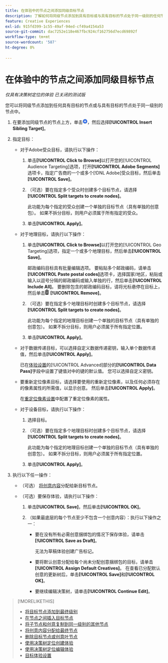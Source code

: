 ```yaml
---
title: 在体验中的节点之间添加同级目标节点
description: 了解如何将同级节点添加到具有目标或与具有目标的节点处于同一级别的任何节点。
feature: Creative Experiences
exl-id: 915fd399-1c55-49af-94ed-cf49a4154a53
source-git-commit: dac7252e118e467fbc924cf162756d7ecd69892f
workflow-type: tm+mt
source-wordcount: '587'
ht-degree: 0%

---
```


# 在体验中的节点之间添加同级目标节点

*仅具有决策树定位的体验*
*已关闭的测试版*

您可以将同级节点添加到任何具有目标的节点或与具有目标的节点处于同一级别的节点中。

<!-- 1. Open the decision tree:


In a new experience


In an existing experience,
 -->

1. 在要添加同级节点的节点上方，单击![添加](/help/creative/assets/add.png "添加")，然后选择&#x200B;**[!UICONTROL Insert Sibling Target]**。

1. 指定目标：

   * 对于Adobe受众目标，请执行以下操作：

      1. 单击&#x200B;**[!UICONTROL Click to Browse]**&#x200B;以打开您的[!UICONTROL Audience Targeting]选项，打开&#x200B;**[!UICONTROL Adobe Segments]**&#x200B;选项卡，指定广告商的一个或多个[!DNL Adobe]受众目标，然后单击&#x200B;**[!UICONTROL Save]**。

      1. （可选）要在指定多个受众时创建多个目标节点，请选择&#x200B;**[!UICONTROL Split targets to create nodes]**。

         此功能为每个指定的受众创建一个单独的目标节点（具有单独的创意包）。 如果不拆分目标，则用户必须属于所有指定的受众。

      1. 单击&#x200B;**[!UICONTROL Apply]**。

   * 对于地理目标，请执行以下操作：

      1. 单击&#x200B;**[!UICONTROL Click to Browse]**&#x200B;以打开您的[!UICONTROL Geo Targeting]选项，指定一个或多个地理目标，然后单击&#x200B;**[!UICONTROL Save]**。

         邮政编码目标具有批量编辑选项。 要粘贴多个邮政编码，请单击&#x200B;**[!UICONTROL Paste postal codes]**&#x200B;选项卡，选择国家/地区，粘贴或输入以逗号分隔的邮政编码或输入单独的行，然后单击&#x200B;**[!UICONTROL Include All]**。 要删除包含的邮政编码目标，请将光标悬停在目标上，然后单击![删除](/help/creative/assets/delete.png "删除") **[!UICONTROL Remove]**。

      1. （可选）要在指定多个地理目标时创建多个目标节点，请选择&#x200B;**[!UICONTROL Split targets to create nodes]**。

         此功能为每个指定的地理目标创建一个单独的目标节点（具有单独的创意包）。 如果不拆分目标，则用户必须属于所有指定位置。

      1. 单击&#x200B;**[!UICONTROL Apply]**。

   * 对于数据传递目标，可以选择自定义数据传递密钥，输入单个数据传递值，然后单击&#x200B;**[!UICONTROL Apply]**。

     已在[体验设置](experience-settings-targeting.md)的[!UICONTROL Advanced]部分的&#x200B;**[!UICONTROL Data Pass]**&#x200B;字段中设置了键值对中的键的默认值。 您可以选择自定义密钥。

   * 要重新定位像素目标，请选择要使用的重新定位像素，以及任何必须存在的像素属性的所需值，以显示创意。 然后单击&#x200B;**[!UICONTROL Apply]**。

     在[重定位像素设置](/help/creative/pixels/retargeting-pixel-manage.md)中配置了重定位像素的属性。

   * 对于设备目标，请执行以下操作：

      1. 选择目标。

      1. （可选）要在指定多个地理目标时创建多个目标节点，请选择&#x200B;**[!UICONTROL Split targets to create nodes]**。

         此功能为每个指定的地理目标创建一个单独的目标节点（具有单独的创意包）。 如果不拆分目标，则用户必须属于所有指定位置。

      1. 单击&#x200B;**[!UICONTROL Apply]**。

1. 执行以下任一操作：

   * （可选） [将创意内容](experience-assign-creative-bundles.md)分配给新目标节点。

   * （可选）要保存体验，请执行以下操作：

      1. 单击&#x200B;**[!UICONTROL Save]**，然后单击&#x200B;**[!UICONTROL OK]**。

      1. （如果最底层的每个节点至少不包含一个创意内容）：执行以下操作之一：

         * 要在没有所有必需创意捆绑包的情况下保存体验，请单击&#x200B;**[!UICONTROL Save as Draft]**。

           无法为草稿体验创建广告标记。

         * 要将默认创意分配给每个尚未分配创意捆绑包的目标，请单击&#x200B;**[!UICONTROL Assign Default Creatives]**。 在查看已分配默认创意的更新树后，单击&#x200B;**[!UICONTROL Save]**&#x200B;和&#x200B;**[!UICONTROL OK]**。

         * 要继续编辑决策树，请单击&#x200B;**[!UICONTROL Continue Edit]**。

>[!MORELIKETHIS]
>
>* [将目标节点添加到最终级别](experience-target-node-add-final.md)
>* [在节点之间插入目标节点](experience-target-node-add-inner.md)
>* [将子节点和创意复制到同一级别的其他节点](experience-target-node-copy.md)
>* [将创意内容分配给最终节点](experience-assign-creative-bundles.md)
>* [删除目标节点或创意叶节点](/help/creative/experiences/experience-target-node-delete.md)
>* [使用决策树定位创建体验](experience-create-targeting.md)
>* [使用决策树定位编辑体验](experience-edit-targeting.md)
>* [目标体验设置](experience-settings-targeting.md)
